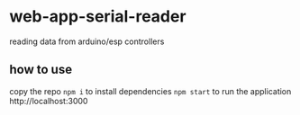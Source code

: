 # web-app-serial-reader
reading data from arduino/esp controllers

## how to use
copy the repo
`npm i` to install dependencies
`npm start` to run the application http://localhost:3000
